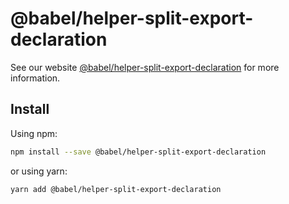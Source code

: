 # @babel/helper-split-export-declaration

>

See our website [@babel/helper-split-export-declaration](https://babeljs.io/docs/en/babel-helper-split-export-declaration) for more information.

## Install

Using npm:

```sh
npm install --save @babel/helper-split-export-declaration
```

or using yarn:

```sh
yarn add @babel/helper-split-export-declaration
```
